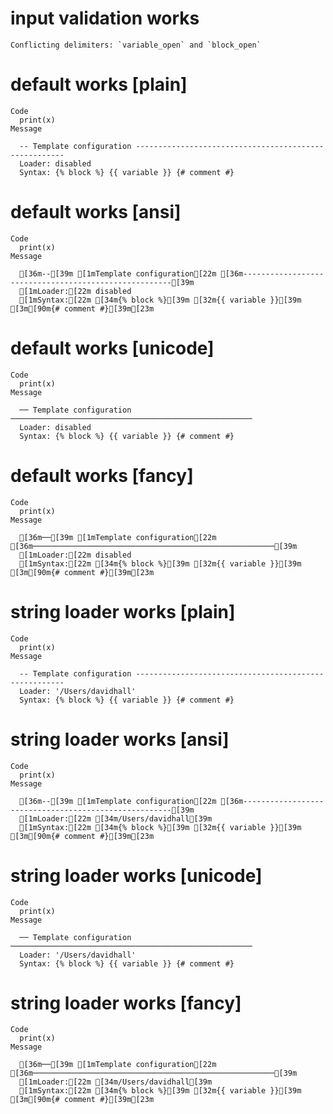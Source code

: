 # input validation works

    Conflicting delimiters: `variable_open` and `block_open`

# default works [plain]

    Code
      print(x)
    Message
      
      -- Template configuration ------------------------------------------------------
      Loader: disabled
      Syntax: {% block %} {{ variable }} {# comment #}

# default works [ansi]

    Code
      print(x)
    Message
      
      [36m--[39m [1mTemplate configuration[22m [36m------------------------------------------------------[39m
      [1mLoader:[22m disabled
      [1mSyntax:[22m [34m{% block %}[39m [32m{{ variable }}[39m [3m[90m{# comment #}[39m[23m

# default works [unicode]

    Code
      print(x)
    Message
      
      ── Template configuration ──────────────────────────────────────────────────────
      Loader: disabled
      Syntax: {% block %} {{ variable }} {# comment #}

# default works [fancy]

    Code
      print(x)
    Message
      
      [36m──[39m [1mTemplate configuration[22m [36m──────────────────────────────────────────────────────[39m
      [1mLoader:[22m disabled
      [1mSyntax:[22m [34m{% block %}[39m [32m{{ variable }}[39m [3m[90m{# comment #}[39m[23m

# string loader works [plain]

    Code
      print(x)
    Message
      
      -- Template configuration ------------------------------------------------------
      Loader: '/Users/davidhall'
      Syntax: {% block %} {{ variable }} {# comment #}

# string loader works [ansi]

    Code
      print(x)
    Message
      
      [36m--[39m [1mTemplate configuration[22m [36m------------------------------------------------------[39m
      [1mLoader:[22m [34m/Users/davidhall[39m
      [1mSyntax:[22m [34m{% block %}[39m [32m{{ variable }}[39m [3m[90m{# comment #}[39m[23m

# string loader works [unicode]

    Code
      print(x)
    Message
      
      ── Template configuration ──────────────────────────────────────────────────────
      Loader: '/Users/davidhall'
      Syntax: {% block %} {{ variable }} {# comment #}

# string loader works [fancy]

    Code
      print(x)
    Message
      
      [36m──[39m [1mTemplate configuration[22m [36m──────────────────────────────────────────────────────[39m
      [1mLoader:[22m [34m/Users/davidhall[39m
      [1mSyntax:[22m [34m{% block %}[39m [32m{{ variable }}[39m [3m[90m{# comment #}[39m[23m

